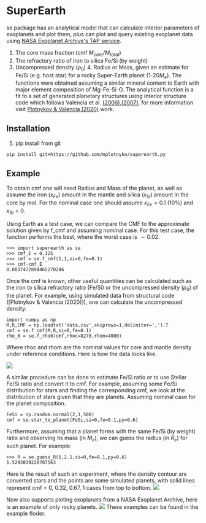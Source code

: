 # SuperEarth 

se package has an analytical model that can calculate interior parameters of exoplanets and plot them, plus can plot and query existing exoplanet data using [NASA Exoplanet Archive's TAP service](https://exoplanetarchive.ipac.caltech.edu/docs/TAP/usingTAP.html#PS).
1. The core mass fraction (cmf $M_{core}/M_{total}$) 
2. The refractory ratio of iron to silica Fe/Si (by weight) 
3. Uncompressed  density ($\rho_0$) 4. Radius or Mass, given an estimate for Fe/Si (e.g. host star)  for a rocky Super-Earth planet (1-20$M_e$). 
The functions were obtained assuming a similar mineral content to Earth with major element composition of Mg-Fe-Si-O. 
The analytical function is a fit to a set of generated planetary structures using interior structure code which follows Valencia et al. [(2006)](https://iopscience.iop.org/article/10.1086/509800),[(2007)](https://www.sciencedirect.com/science/article/abs/pii/S0019103505004574), for more information visit [Plotnykov & Valencia (2020)](https://arxiv.org/abs/2010.06480) work.

## Installation

1. pip install from git

```pip install git+https://github.com/mplotnyko/superearth.py```

## Example 

To obtain cmf one will need Radius and Mass of the planet, as well as assume the iron ($x_{Fe}$) amount in the mantle and silica ($x_{Si}$) amount in the core by mol. 
For the nominal case one should assume $x_{Fe}=0.1$ (10%) and $x_{Si}=0$.

Using Earth as a test case, we can compare the CMF to the approximate solution given by f_cmf and assuming nominal case.
For this test case, the function performs the best, where the worst case is $\sim 0.02$. 
    
    >>> import superearth as se
    >>> cmf_E = 0.325
    >>> cmf = se.f_cmf(1,1,si=0,fe=0.1)
    >>> cmf-cmf_E
    0.0037472894465270246

Once the cmf is known, other useful quantities can be calculated such as the iron to silica refractory ratio (Fe/Si) or the uncompressed density ($\rho_0$) of the planet.
For example, using simulated data from structural code ([Plotnykov & Valencia (2020)]), one can calculate the uncompressed density.

    import numpy as np
    M,R,CMF = np.loadtxt('data.csv',skiprows=1,delimiter=',').T
    cmf = se.f_cmf(M,R,si=0,fe=0.1)
    rho_0 = se.f_rho0(cmf,rhoc=8278,rhom=4000)

Where rhoc and rhom are the nominal values for core and mantle density under reference conditions. Here is how the data looks like.

![](images/MR_rho0.jpg)

A similar procedure can be done to estimate Fe/Si ratio or to use Stellar Fe/Si ratio and convert it to cmf.
For example, assuming some Fe/Si distribution for stars and finding the corresponding cmf, we look at the distribution of stars given that they are planets. 
Assuming nominal case for the planet composition.

    FeSi = np.random.normal(2,1,500)
    cmf = se.star_to_planet(FeSi,si=0,fe=0.1,py=0.6)

Furthermore, assuming that a planet forms with the same Fe/Si (by weight) ratio and observing its mass (in $M_e$), we can guess the radius (in $R_e$) for such planet.
For example:

    >>> R = se.guess_R(5,2.1,si=0,fe=0.1,py=0.6)
    1.5293039220707563

Here is the result of such an experiment, where the density contour are converted stars and the points are some simulated planets, with solid lines represent cmf = 0, 0.32, 0.67, 1 cases from top to bottom.
![](images/FeSi_star.jpg)

Now also supports ploting exoplanets from a NASA Exoplanet Archive, here is an example of only rocky planets.
![](images/MR_rockybest.jpg)
These examples can be found in the example floder.